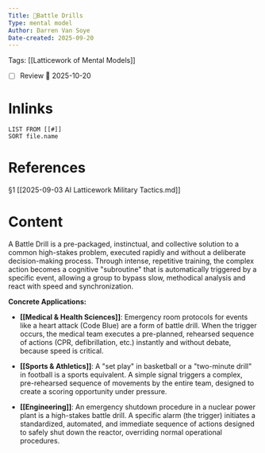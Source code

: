 ```yaml
---
Title: 🧩Battle Drills
Type: mental model 
Author: Darren Van Soye 
Date-created: 2025-09-20
---
```

Tags: [[Latticework of Mental Models]]

- [ ] Review 📅 2025-10-20
    
# Inlinks

```dataview
LIST FROM [[#]]
SORT file.name
```

# References

§1 [[2025-09-03 AI Latticework Military Tactics.md]]

# Content

A Battle Drill is a pre-packaged, instinctual, and collective solution to a common high-stakes problem, executed rapidly and without a deliberate decision-making process. Through intense, repetitive training, the complex action becomes a cognitive "subroutine" that is automatically triggered by a specific event, allowing a group to bypass slow, methodical analysis and react with speed and synchronization.

**Concrete Applications:**

- **[[Medical & Health Sciences]]**: Emergency room protocols for events like a heart attack (Code Blue) are a form of battle drill. When the trigger occurs, the medical team executes a pre-planned, rehearsed sequence of actions (CPR, defibrillation, etc.) instantly and without debate, because speed is critical.
    
- **[[Sports & Athletics]]**: A "set play" in basketball or a "two-minute drill" in football is a sports equivalent. A simple signal triggers a complex, pre-rehearsed sequence of movements by the entire team, designed to create a scoring opportunity under pressure.
    
- **[[Engineering]]**: An emergency shutdown procedure in a nuclear power plant is a high-stakes battle drill. A specific alarm (the trigger) initiates a standardized, automated, and immediate sequence of actions designed to safely shut down the reactor, overriding normal operational procedures.